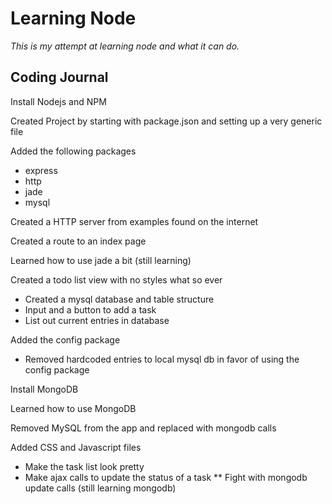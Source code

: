 # Learning Node

*This is my attempt at learning node and what it can do.*

## Coding Journal

Install Nodejs and NPM

Created Project by starting with package.json and setting up a very generic file

Added the following packages
- express
- http
- jade
- mysql

Created a HTTP server from examples found on the internet

Created a route to an index page

Learned how to use jade a bit (still learning) 

Created a todo list view with no styles what so ever
- Created a mysql database and table structure
- Input and a button to add a task
- List out current entries in database

Added the config package
- Removed hardcoded entries to local mysql db in favor of using the config package

Install MongoDB

Learned how to use MongoDB

Removed MySQL from the app and replaced with mongodb calls

Added CSS and Javascript files
* Make the task list look pretty
* Make ajax calls to update the status of a task
** Fight with mongodb update calls (still learning mongodb)
